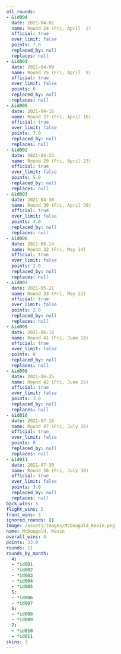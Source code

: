 ```yaml
---
all_rounds:
- &id004
  date: 2021-04-02
  name: Round 24 (Fri, April  2)
  official: true
  over_limit: false
  points: 7.0
  replaced_by: null
  replaces: null
- &id001
  date: 2021-04-09
  name: Round 25 (Fri, April  9)
  official: true
  over_limit: false
  points: 0
  replaced_by: null
  replaces: null
- &id005
  date: 2021-04-16
  name: Round 27 (Fri, April 16)
  official: true
  over_limit: false
  points: 7.0
  replaced_by: null
  replaces: null
- &id002
  date: 2021-04-23
  name: Round 29 (Fri, April 23)
  official: true
  over_limit: false
  points: 5.0
  replaced_by: null
  replaces: null
- &id003
  date: 2021-04-30
  name: Round 30 (Fri, April 30)
  official: true
  over_limit: false
  points: 4.0
  replaced_by: null
  replaces: null
- &id006
  date: 2021-05-14
  name: Round 32 (Fri, May 14)
  official: true
  over_limit: false
  points: 2.0
  replaced_by: null
  replaces: null
- &id007
  date: 2021-05-21
  name: Round 33 (Fri, May 21)
  official: true
  over_limit: false
  points: 2.0
  replaced_by: null
  replaces: null
- &id009
  date: 2021-06-18
  name: Round 41 (Fri, June 18)
  official: true
  over_limit: false
  points: 0
  replaced_by: null
  replaces: null
- &id008
  date: 2021-06-25
  name: Round 42 (Fri, June 25)
  official: true
  over_limit: false
  points: 3.0
  replaced_by: null
  replaces: null
- &id010
  date: 2021-07-16
  name: Round 47 (Fri, July 16)
  official: true
  over_limit: false
  points: 0
  replaced_by: null
  replaces: null
- &id011
  date: 2021-07-30
  name: Round 50 (Fri, July 30)
  official: true
  over_limit: false
  points: 3.0
  replaced_by: null
  replaces: null
back_wins: 5
flight_wins: 5
front_wins: 3
ignored_rounds: []
image: /assets/images/McDougald_Kevin.png
name: McDougald, Kevin
overall_wins: 4
points: 33.0
rounds: 11
rounds_by_month:
  4:
  - *id001
  - *id002
  - *id003
  - *id004
  - *id005
  5:
  - *id006
  - *id007
  6:
  - *id008
  - *id009
  7:
  - *id010
  - *id011
skins: 3
---
```

